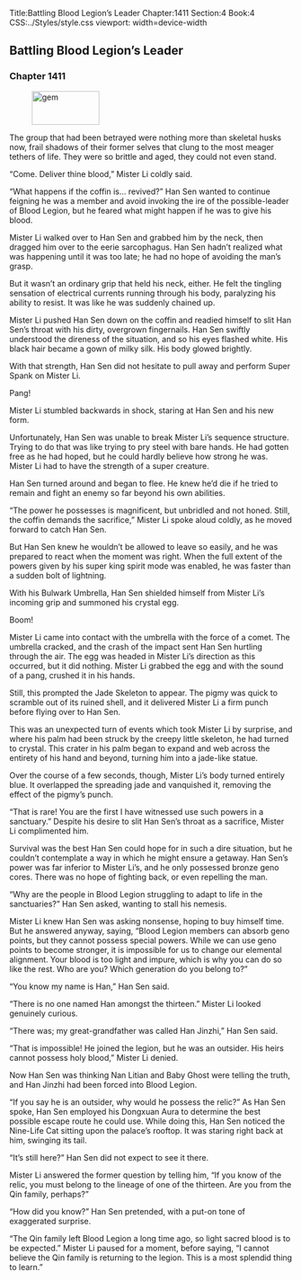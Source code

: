 Title:Battling Blood Legion’s Leader 
Chapter:1411 
Section:4 
Book:4 
CSS:../Styles/style.css 
viewport: width=device-width
  
## Battling Blood Legion’s Leader
### Chapter 1411
  
<figure>
	<img src="../Images/gem.gif" alt="gem" id="gem" width="120" height="60" />
</figure>
  

  
The group that had been betrayed were nothing more than skeletal husks now, frail shadows of their former selves that clung to the most meager tethers of life. They were so brittle and aged, they could not even stand.

“Come. Deliver thine blood,” Mister Li coldly said.

“What happens if the coffin is… revived?” Han Sen wanted to continue feigning he was a member and avoid invoking the ire of the possible-leader of Blood Legion, but he feared what might happen if he was to give his blood.

Mister Li walked over to Han Sen and grabbed him by the neck, then dragged him over to the eerie sarcophagus. Han Sen hadn’t realized what was happening until it was too late; he had no hope of avoiding the man’s grasp.

But it wasn’t an ordinary grip that held his neck, either. He felt the tingling sensation of electrical currents running through his body, paralyzing his ability to resist. It was like he was suddenly chained up.

Mister Li pushed Han Sen down on the coffin and readied himself to slit Han Sen’s throat with his dirty, overgrown fingernails. Han Sen swiftly understood the direness of the situation, and so his eyes flashed white. His black hair became a gown of milky silk. His body glowed brightly.

With that strength, Han Sen did not hesitate to pull away and perform Super Spank on Mister Li.

Pang!

Mister Li stumbled backwards in shock, staring at Han Sen and his new form.

Unfortunately, Han Sen was unable to break Mister Li’s sequence structure. Trying to do that was like trying to pry steel with bare hands. He had gotten free as he had hoped, but he could hardly believe how strong he was. Mister Li had to have the strength of a super creature.

Han Sen turned around and began to flee. He knew he’d die if he tried to remain and fight an enemy so far beyond his own abilities.

“The power he possesses is magnificent, but unbridled and not honed. Still, the coffin demands the sacrifice,” Mister Li spoke aloud coldly, as he moved forward to catch Han Sen.

But Han Sen knew he wouldn’t be allowed to leave so easily, and he was prepared to react when the moment was right. When the full extent of the powers given by his super king spirit mode was enabled, he was faster than a sudden bolt of lightning.

With his Bulwark Umbrella, Han Sen shielded himself from Mister Li’s incoming grip and summoned his crystal egg.

Boom!

Mister Li came into contact with the umbrella with the force of a comet. The umbrella cracked, and the crash of the impact sent Han Sen hurtling through the air. The egg was headed in Mister Li’s direction as this occurred, but it did nothing. Mister Li grabbed the egg and with the sound of a pang, crushed it in his hands.

Still, this prompted the Jade Skeleton to appear. The pigmy was quick to scramble out of its ruined shell, and it delivered Mister Li a firm punch before flying over to Han Sen.

This was an unexpected turn of events which took Mister Li by surprise, and where his palm had been struck by the creepy little skeleton, he had turned to crystal. This crater in his palm began to expand and web across the entirety of his hand and beyond, turning him into a jade-like statue.

Over the course of a few seconds, though, Mister Li’s body turned entirely blue. It overlapped the spreading jade and vanquished it, removing the effect of the pigmy’s punch.

“That is rare! You are the first I have witnessed use such powers in a sanctuary.” Despite his desire to slit Han Sen’s throat as a sacrifice, Mister Li complimented him.

Survival was the best Han Sen could hope for in such a dire situation, but he couldn’t contemplate a way in which he might ensure a getaway. Han Sen’s power was far inferior to Mister Li’s, and he only possessed bronze geno cores. There was no hope of fighting back, or even repelling the man.

“Why are the people in Blood Legion struggling to adapt to life in the sanctuaries?” Han Sen asked, wanting to stall his nemesis.

Mister Li knew Han Sen was asking nonsense, hoping to buy himself time. But he answered anyway, saying, “Blood Legion members can absorb geno points, but they cannot possess special powers. While we can use geno points to become stronger, it is impossible for us to change our elemental alignment. Your blood is too light and impure, which is why you can do so like the rest. Who are you? Which generation do you belong to?”

“You know my name is Han,” Han Sen said.

“There is no one named Han amongst the thirteen.” Mister Li looked genuinely curious.

“There was; my great-grandfather was called Han Jinzhi,” Han Sen said.

“That is impossible! He joined the legion, but he was an outsider. His heirs cannot possess holy blood,” Mister Li denied.

Now Han Sen was thinking Nan Litian and Baby Ghost were telling the truth, and Han Jinzhi had been forced into Blood Legion.

“If you say he is an outsider, why would he possess the relic?” As Han Sen spoke, Han Sen employed his Dongxuan Aura to determine the best possible escape route he could use. While doing this, Han Sen noticed the Nine-Life Cat sitting upon the palace’s rooftop. It was staring right back at him, swinging its tail.

“It’s still here?” Han Sen did not expect to see it there.

Mister Li answered the former question by telling him, “If you know of the relic, you must belong to the lineage of one of the thirteen. Are you from the Qin family, perhaps?”

“How did you know?” Han Sen pretended, with a put-on tone of exaggerated surprise.

“The Qin family left Blood Legion a long time ago, so light sacred blood is to be expected.” Mister Li paused for a moment, before saying, “I cannot believe the Qin family is returning to the legion. This is a most splendid thing to learn.”